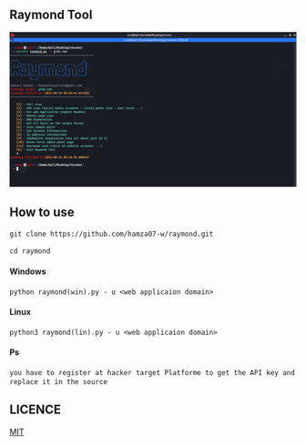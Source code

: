 
## Raymond Tool
  ![Programmer and Problems solver](https://raw.githubusercontent.com/hamza07-w/raymond/main/files/1.png)
  
## How to use
```
git clone https://github.com/hamza07-w/raymond.git
```
```
cd raymond
```
#### Windows
```
python raymond(win).py - u <web applicaion domain>
```

#### Linux
```
python3 raymond(lin).py - u <web applicaion domain>
```

#### Ps
```
you have to register at hacker target Platforme to get the API key and replace it in the source
```
  
## LICENCE
[MIT](https://github.com/hamza07-w/raymond/blob/main/LICENSE)
